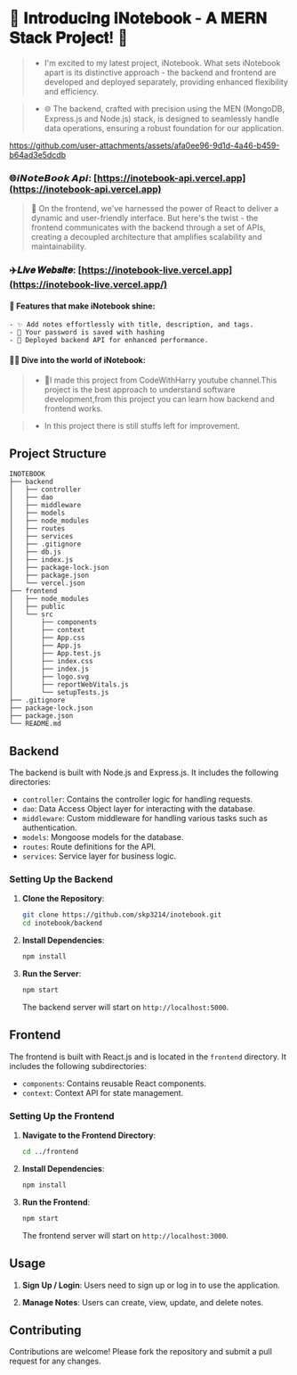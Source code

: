# 📝 𝐈𝐧𝐭𝐫𝐨𝐝𝐮𝐜𝐢𝐧𝐠 𝐢𝐍𝐨𝐭𝐞𝐛𝐨𝐨𝐤 - 𝐀 𝐌𝐄𝐑𝐍 𝐒𝐭𝐚𝐜𝐤 𝐏𝐫𝐨𝐣𝐞𝐜𝐭! 📝

> - I'm excited to my latest project, iNotebook. What sets iNotebook apart is its distinctive approach - the backend and frontend are developed and deployed separately, providing enhanced flexibility and efficiency.

> - 🌐 The backend, crafted with precision using the MEN (MongoDB, Express.js and Node.js) stack, is designed to seamlessly handle data operations, ensuring a robust foundation for our application.

https://github.com/user-attachments/assets/afa0ee96-9d1d-4a46-b459-b64ad3e5dcdb



### 🌐𝙞𝙉𝙤𝙩𝙚𝘽𝙤𝙤𝙠 𝘼𝙥𝙞: [https://inotebook-api.vercel.app](https://inotebook-api.vercel.app)

> 🚀 On the frontend, we've harnessed the power of React to deliver a dynamic and user-friendly interface. But here's the twist - the frontend communicates with the backend through a set of APIs, creating a 
    decoupled architecture that amplifies scalability and maintainability.

### ✈️𝑳𝒊𝒗𝒆 𝑾𝒆𝒃𝒔𝒊𝒕𝒆: [https://inotebook-live.vercel.app](https://inotebook-live.vercel.app/)


#### 📑 Features that make iNotebook shine:
    - ✨ Add notes effortlessly with title, description, and tags.
    - 🔄 Your password is saved with hashing
    - 🚀 Deployed backend API for enhanced performance.

#### 👩‍💻 Dive into the world of iNotebook:

> - 🚀I made this project from CodeWithHarry youtube channel.This project is the best approach to understand software development,from this project you can learn how backend and frontend works.

> - In this project there is still stuffs left for improvement.


## Project Structure

```
INOTEBOOK
├── backend
│   ├── controller
│   ├── dao
│   ├── middleware
│   ├── models
│   ├── node_modules
│   ├── routes
│   ├── services
│   ├── .gitignore
│   ├── db.js
│   ├── index.js
│   ├── package-lock.json
│   ├── package.json
│   └── vercel.json
├── frontend
│   ├── node_modules
│   ├── public
│   └── src
│       ├── components
│       ├── context
│       ├── App.css
│       ├── App.js
│       ├── App.test.js
│       ├── index.css
│       ├── index.js
│       ├── logo.svg
│       ├── reportWebVitals.js
│       └── setupTests.js
├── .gitignore
├── package-lock.json
├── package.json
└── README.md
```

## Backend

The backend is built with Node.js and Express.js. It includes the following directories:

- `controller`: Contains the controller logic for handling requests.
- `dao`: Data Access Object layer for interacting with the database.
- `middleware`: Custom middleware for handling various tasks such as authentication.
- `models`: Mongoose models for the database.
- `routes`: Route definitions for the API.
- `services`: Service layer for business logic.

### Setting Up the Backend

1. **Clone the Repository**:
   ```bash
   git clone https://github.com/skp3214/inotebook.git
   cd inotebook/backend
   ```

2. **Install Dependencies**:
   ```bash
   npm install
   ```

3. **Run the Server**:
   ```bash
   npm start
   ```
   The backend server will start on `http://localhost:5000`.

## Frontend

The frontend is built with React.js and is located in the `frontend` directory. It includes the following subdirectories:

- `components`: Contains reusable React components.
- `context`: Context API for state management.

### Setting Up the Frontend

1. **Navigate to the Frontend Directory**:
   ```bash
   cd ../frontend
   ```

2. **Install Dependencies**:
   ```bash
   npm install
   ```

3. **Run the Frontend**:
   ```bash
   npm start
   ```
   The frontend server will start on `http://localhost:3000`.

## Usage

1. **Sign Up / Login**:
   Users need to sign up or log in to use the application.

2. **Manage Notes**:
   Users can create, view, update, and delete notes.



## Contributing

Contributions are welcome! Please fork the repository and submit a pull request for any changes.

